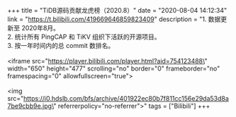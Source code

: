 +++
title = "TiDB源码贡献龙虎榜（2020.8）"
date = "2020-08-04 14:12:34"
link = "https://t.bilibili.com/419669646859823409"
description = "1. 数据更新至 2020年8月。</br>2. 统计所有 PingCAP 和 TiKV 组织下活跃的开源项目。</br>3. 按一年时间内的总 commit 数排名。<br><br><iframe src=\"https://player.bilibili.com/player.html?aid=754123488\" width=\"650\" height=\"477\" scrolling=\"no\" border=\"0\" frameborder=\"no\" framespacing=\"0\" allowfullscreen=\"true\"></iframe><br><br><img src=\"https://i0.hdslb.com/bfs/archive/401922ec80b7f811cc156e29da53d8a7be9cbb9e.jpg\" referrerpolicy=\"no-referrer\">"
tags = ["Bilibili"]
+++
